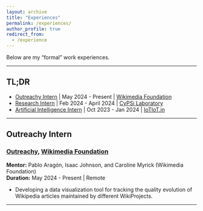 ```yaml
---
layout: archive
title: "Experiences"
permalink: /experiences/
author_profile: true
redirect_from:
  - /experience
---
```


<!-- {% include base_path %} -->

<!-- # Experiences -->

Below are my “formal” work experiences. 

---

## TL;DR

- [Outreachy Intern](https://www.outreachy.org/alums/2024-05/) | May 2024 - Present | [Wikimedia Foundation](https://wikimediafoundation.org/)
- [Research Intern](https://cps.iic.ac.in/index.php/people/) | Feb 2024 - April 2024 | [CyPSi Laboratory](https://cps.iic.ac.in/)
- [Artificial Intelligence Intern](https://iotiot.in/aiinternship/) | Oct 2023 - Jan 2024 | [IoTIoT.in](https://iotiot.in/)

---

## Outreachy Intern

### [Outreachy](https://www.outreachy.org/alums/2024-05/), [Wikimedia Foundation](https://wikimediafoundation.org/)

**Mentor:** Pablo Aragón, Isaac Johnson, and Caroline Myrick (Wikimedia Foundation)  
**Duration:** May 2024 - Present | Remote

- Developing a data visualization tool for tracking the quality evolution of Wikipedia articles maintained by different WikiProjects.

---

